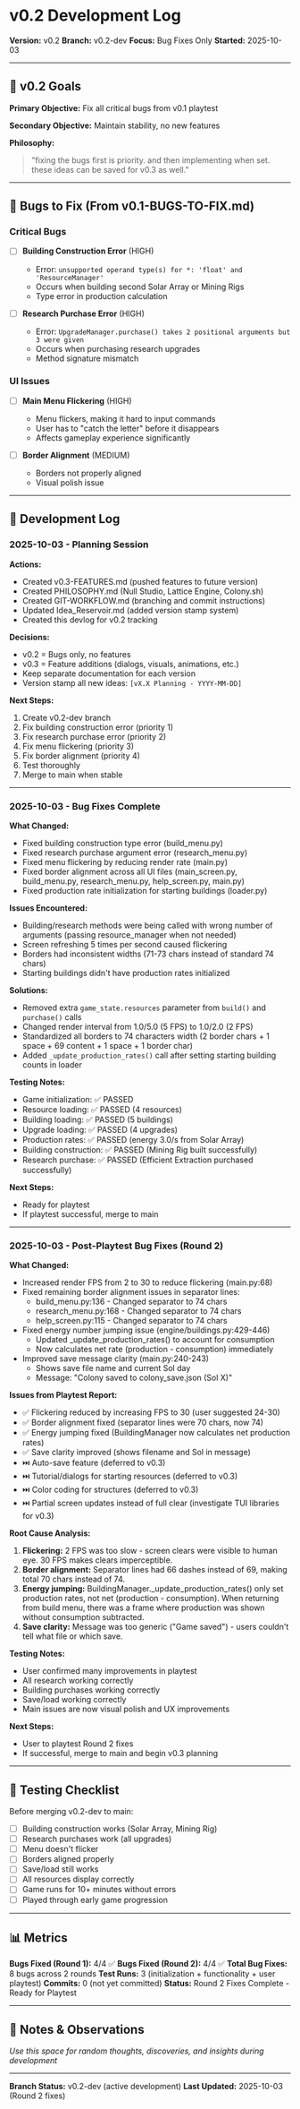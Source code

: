 # v0.2 Development Log

**Version:** v0.2
**Branch:** v0.2-dev
**Focus:** Bug Fixes Only
**Started:** 2025-10-03

---

## 🎯 v0.2 Goals

**Primary Objective:** Fix all critical bugs from v0.1 playtest

**Secondary Objective:** Maintain stability, no new features

**Philosophy:**
> "fixing the bugs first is priority. and then implementing when set. these ideas can be saved for v0.3 as well."

---

## 🐛 Bugs to Fix (From v0.1-BUGS-TO-FIX.md)

### Critical Bugs
- [ ] **Building Construction Error** (HIGH)
  - Error: `unsupported operand type(s) for *: 'float' and 'ResourceManager'`
  - Occurs when building second Solar Array or Mining Rigs
  - Type error in production calculation

- [ ] **Research Purchase Error** (HIGH)
  - Error: `UpgradeManager.purchase() takes 2 positional arguments but 3 were given`
  - Occurs when purchasing research upgrades
  - Method signature mismatch

### UI Issues
- [ ] **Main Menu Flickering** (HIGH)
  - Menu flickers, making it hard to input commands
  - User has to "catch the letter" before it disappears
  - Affects gameplay experience significantly

- [ ] **Border Alignment** (MEDIUM)
  - Borders not properly aligned
  - Visual polish issue

---

## 📝 Development Log

### 2025-10-03 - Planning Session

**Actions:**
- Created v0.3-FEATURES.md (pushed features to future version)
- Created PHILOSOPHY.md (Null Studio, Lattice Engine, Colony.sh)
- Created GIT-WORKFLOW.md (branching and commit instructions)
- Updated Idea_Reservoir.md (added version stamp system)
- Created this devlog for v0.2 tracking

**Decisions:**
- v0.2 = Bugs only, no features
- v0.3 = Feature additions (dialogs, visuals, animations, etc.)
- Keep separate documentation for each version
- Version stamp all new ideas: `[vX.X Planning - YYYY-MM-DD]`

**Next Steps:**
1. Create v0.2-dev branch
2. Fix building construction error (priority 1)
3. Fix research purchase error (priority 2)
4. Fix menu flickering (priority 3)
5. Fix border alignment (priority 4)
6. Test thoroughly
7. Merge to main when stable

---

### 2025-10-03 - Bug Fixes Complete

**What Changed:**
- Fixed building construction type error (build_menu.py)
- Fixed research purchase argument error (research_menu.py)
- Fixed menu flickering by reducing render rate (main.py)
- Fixed border alignment across all UI files (main_screen.py, build_menu.py, research_menu.py, help_screen.py, main.py)
- Fixed production rate initialization for starting buildings (loader.py)

**Issues Encountered:**
- Building/research methods were being called with wrong number of arguments (passing resource_manager when not needed)
- Screen refreshing 5 times per second caused flickering
- Borders had inconsistent widths (71-73 chars instead of standard 74 chars)
- Starting buildings didn't have production rates initialized

**Solutions:**
- Removed extra `game_state.resources` parameter from `build()` and `purchase()` calls
- Changed render interval from 1.0/5.0 (5 FPS) to 1.0/2.0 (2 FPS)
- Standardized all borders to 74 characters width (2 border chars + 1 space + 69 content + 1 space + 1 border char)
- Added `_update_production_rates()` call after setting starting building counts in loader

**Testing Notes:**
- Game initialization: ✅ PASSED
- Resource loading: ✅ PASSED (4 resources)
- Building loading: ✅ PASSED (5 buildings)
- Upgrade loading: ✅ PASSED (4 upgrades)
- Production rates: ✅ PASSED (energy 3.0/s from Solar Array)
- Building construction: ✅ PASSED (Mining Rig built successfully)
- Research purchase: ✅ PASSED (Efficient Extraction purchased successfully)

**Next Steps:**
- Ready for playtest
- If playtest successful, merge to main

---

### 2025-10-03 - Post-Playtest Bug Fixes (Round 2)

**What Changed:**
- Increased render FPS from 2 to 30 to reduce flickering (main.py:68)
- Fixed remaining border alignment issues in separator lines:
  - build_menu.py:136 - Changed separator to 74 chars
  - research_menu.py:168 - Changed separator to 74 chars
  - help_screen.py:115 - Changed separator to 74 chars
- Fixed energy number jumping issue (engine/buildings.py:429-446)
  - Updated _update_production_rates() to account for consumption
  - Now calculates net rate (production - consumption) immediately
- Improved save message clarity (main.py:240-243)
  - Shows save file name and current Sol day
  - Message: "Colony saved to colony_save.json (Sol X)"

**Issues from Playtest Report:**
- ✅ Flickering reduced by increasing FPS to 30 (user suggested 24-30)
- ✅ Border alignment fixed (separator lines were 70 chars, now 74)
- ✅ Energy jumping fixed (BuildingManager now calculates net production rates)
- ✅ Save clarity improved (shows filename and Sol in message)
- ⏭️ Auto-save feature (deferred to v0.3)
- ⏭️ Tutorial/dialogs for starting resources (deferred to v0.3)
- ⏭️ Color coding for structures (deferred to v0.3)
- ⏭️ Partial screen updates instead of full clear (investigate TUI libraries for v0.3)

**Root Cause Analysis:**
1. **Flickering:** 2 FPS was too slow - screen clears were visible to human eye. 30 FPS makes clears imperceptible.
2. **Border alignment:** Separator lines had 66 dashes instead of 69, making total 70 chars instead of 74.
3. **Energy jumping:** BuildingManager._update_production_rates() only set production rates, not net (production - consumption). When returning from build menu, there was a frame where production was shown without consumption subtracted.
4. **Save clarity:** Message was too generic ("Game saved") - users couldn't tell what file or which save.

**Testing Notes:**
- User confirmed many improvements in playtest
- All research working correctly
- Building purchases working correctly
- Save/load working correctly
- Main issues are now visual polish and UX improvements

**Next Steps:**
- User to playtest Round 2 fixes
- If successful, merge to main and begin v0.3 planning

---

## 🧪 Testing Checklist

Before merging v0.2-dev to main:

- [ ] Building construction works (Solar Array, Mining Rig)
- [ ] Research purchases work (all upgrades)
- [ ] Menu doesn't flicker
- [ ] Borders aligned properly
- [ ] Save/load still works
- [ ] All resources display correctly
- [ ] Game runs for 10+ minutes without errors
- [ ] Played through early game progression

---

## 📊 Metrics

**Bugs Fixed (Round 1):** 4/4 ✅
**Bugs Fixed (Round 2):** 4/4 ✅
**Total Bug Fixes:** 8 bugs across 2 rounds
**Test Runs:** 3 (initialization + functionality + user playtest)
**Commits:** 0 (not yet committed)
**Status:** Round 2 Fixes Complete - Ready for Playtest

---

## 💭 Notes & Observations

*Use this space for random thoughts, discoveries, and insights during development*

---

**Branch Status:** v0.2-dev (active development)
**Last Updated:** 2025-10-03 (Round 2 fixes)
